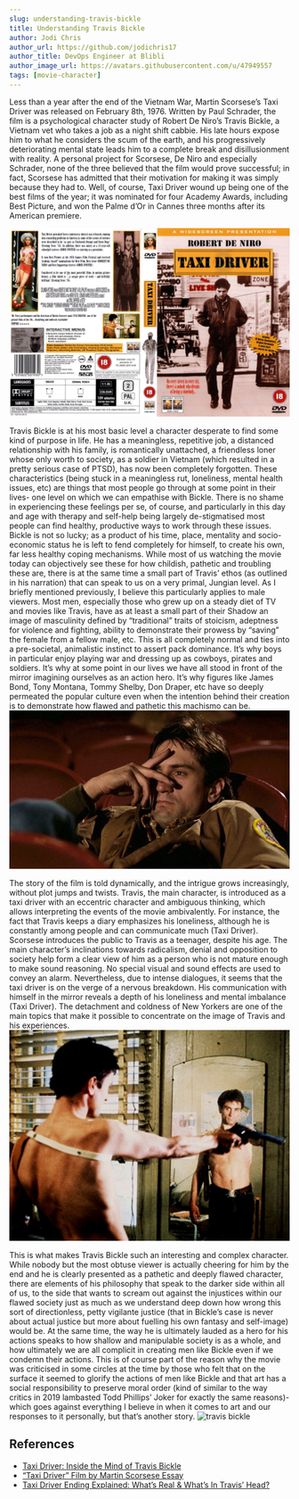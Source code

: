 ```yaml
---
slug: understanding-travis-bickle
title: Understanding Travis Bickle
author: Jodi Chris
author_url: https://github.com/jodichris17
author_title: DevOps Engineer at Blibli
author_image_url: https://avatars.githubusercontent.com/u/47949557
tags: [movie-character]
---
```


Less than a year after the end of the Vietnam War, Martin Scorsese’s Taxi Driver was released on February 8th, 1976. Written by Paul Schrader, the film is a psychological character study of Robert De Niro’s Travis Bickle, a Vietnam vet who takes a job as a night shift cabbie. His late hours expose him to what he considers the scum of the earth, and his progressively deteriorating mental state leads him to a complete break and disillusionment with reality. A personal project for Scorsese, De Niro and especially Schrader, none of the three believed that the film would prove successful; in fact, Scorsese has admitted that their motivation for making it was simply because they had to. Well, of course, Taxi Driver wound up being one of the best films of the year; it was nominated for four Academy Awards, including Best Picture, and won the Palme d’Or in Cannes three months after its American premiere.

![taxi driver](img/taxi-driver-cover.jpg)

<!--truncate-->

Travis Bickle is at his most basic level a character desperate to find some kind of purpose in life. He has a meaningless, repetitive job, a distanced relationship with his family, is romantically unattached, a friendless loner whose only worth to society, as a soldier in Vietnam (which resulted in a pretty serious case of PTSD), has now been completely forgotten. These characteristics (being stuck in a meaningless rut, loneliness, mental health issues, etc) are things that most people go through at some point in their lives- one level on which we can empathise with Bickle. There is no shame in experiencing these feelings per se, of course, and particularly in this day and age with therapy and self-help being largely de-stigmatised most people can find healthy, productive ways to work through these issues. Bickle is not so lucky; as a product of his time, place, mentality and socio-economic status he is left to fend completely for himself, to create his own, far less healthy coping mechanisms. While most of us watching the movie today can objectively see these for how childish, pathetic and troubling these are, there is at the same time a small part of Travis’ ethos (as outlined in his narration) that can speak to us on a very primal, Jungian level. As I briefly mentioned previously, I believe this particularly applies to male viewers. Most men, especially those who grew up on a steady diet of TV and movies like Travis, have as at least a small part of their Shadow an image of masculinity defined by “traditional” traits of stoicism, adeptness for violence and fighting, ability to demonstrate their prowess by “saving” the female from a fellow male, etc. This is all completely normal and ties into a pre-societal, animalistic instinct to assert pack dominance. It’s why boys in particular enjoy playing war and dressing up as cowboys, pirates and soldiers. It’s why at some point in our lives we have all stood in front of the mirror imagining ourselves as an action hero. It’s why figures like James Bond, Tony Montana, Tommy Shelby, Don Draper, etc have so deeply permeated the popular culture even when the intention behind their creation is to demonstrate how flawed and pathetic this machismo can be.
![travis bickle](img/travis-bickle.jpg)

The story of the film is told dynamically, and the intrigue grows increasingly, without plot jumps and twists. Travis, the main character, is introduced as a taxi driver with an eccentric character and ambiguous thinking, which allows interpreting the events of the movie ambivalently. For instance, the fact that Travis keeps a diary emphasizes his loneliness, although he is constantly among people and can communicate much (Taxi Driver). Scorsese introduces the public to Travis as a teenager, despite his age. The main character’s inclinations towards radicalism, denial and opposition to society help form a clear view of him as a person who is not mature enough to make sound reasoning. No special visual and sound effects are used to convey an alarm. Nevertheless, due to intense dialogues, it seems that the taxi driver is on the verge of a nervous breakdown. His communication with himself in the mirror reveals a depth of his loneliness and mental imbalance (Taxi Driver). The detachment and coldness of New Yorkers are one of the main topics that make it possible to concentrate on the image of Travis and his experiences.
![travis bickle](img/travis-mirror.jpg)

This is what makes Travis Bickle such an interesting and complex character. While nobody but the most obtuse viewer is actually cheering for him by the end and he is clearly presented as a pathetic and deeply flawed character, there are elements of his philosophy that speak to the darker side within all of us, to the side that wants to scream out against the injustices within our flawed society just as much as we understand deep down how wrong this sort of directionless, petty vigilante justice (that in Bickle’s case is never about actual justice but more about fuelling his own fantasy and self-image) would be. At the same time, the way he is ultimately lauded as a hero for his actions speaks to how shallow and manipulable society is as a whole, and how ultimately we are all complicit in creating men like Bickle even if we condemn their actions. This is of course part of the reason why the movie was criticised in some circles at the time by those who felt that on the surface it seemed to glorify the actions of men like Bickle and that art has a social responsibility to preserve moral order (kind of similar to the way critics in 2019 lambasted Todd Phillips’ Joker for exactly the same reasons)- which goes against everything I believe in when it comes to art and our responses to it personally, but that’s another story.
![travis bickle](img/travis-end.avif)

## References

- [Taxi Driver: Inside the Mind of Travis Bickle](https://tilt.goombastomp.com/film/taxi-driver-and-inside-the-mind-of-travis-bickle/)
- [“Taxi Driver” Film by Martin Scorsese Essay ](https://ivypanda.com/essays/taxi-driver-film-by-martin-scorsese/)
- [Taxi Driver Ending Explained: What’s Real & What’s In Travis’ Head?](https://wechoiceblogger.com/taxi-driver-ending-explained-whats-real-whats-in-travis-head/)